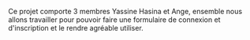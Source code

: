 Ce projet comporte 3 membres Yassine Hasina et Ange, ensemble nous allons travailler pour pouvoir faire une formulaire de connexion et d'inscription et le rendre agréable utiliser. 